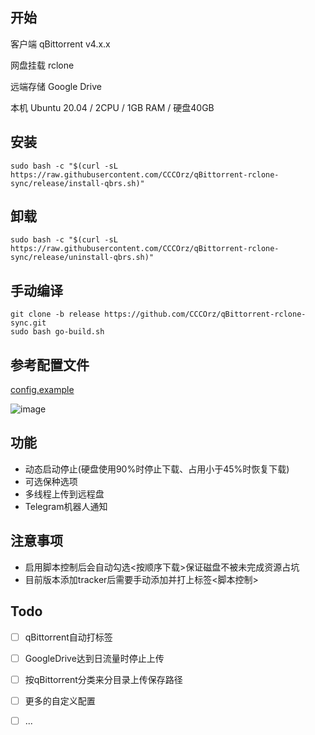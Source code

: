 ## 开始
客户端 qBittorrent v4.x.x


网盘挂载 rclone


远端存储 Google Drive


本机 Ubuntu 20.04 / 2CPU / 1GB RAM / 硬盘40GB


## 安装
```
sudo bash -c "$(curl -sL https://raw.githubusercontent.com/CCCOrz/qBittorrent-rclone-sync/release/install-qbrs.sh)"
```

## 卸载
```
sudo bash -c "$(curl -sL https://raw.githubusercontent.com/CCCOrz/qBittorrent-rclone-sync/release/uninstall-qbrs.sh)"
```

## 手动编译
```
git clone -b release https://github.com/CCCOrz/qBittorrent-rclone-sync.git
sudo bash go-build.sh
```

## 参考配置文件
[config.example](https://github.com/CCCOrz/qBittorrent-rclone-sync/blob/release/go/config.example)

![image](https://github.com/CCCOrz/qBittorrent-rclone-sync/assets/135111234/53a64c12-8610-4ffc-ad88-3c90c078ada0)

## 功能
- 动态启动停止(硬盘使用90%时停止下载、占用小于45%时恢复下载)
- 可选保种选项
- 多线程上传到远程盘
- Telegram机器人通知

## 注意事项
- 启用脚本控制后会自动勾选<按顺序下载>保证磁盘不被未完成资源占坑
- 目前版本添加tracker后需要手动添加并打上标签<脚本控制>

## Todo
- [ ] qBittorrent自动打标签
- [ ] GoogleDrive达到日流量时停止上传
- [ ] 按qBittorrent分类来分目录上传保存路径
- [ ] 更多的自定义配置
- [ ] ...

